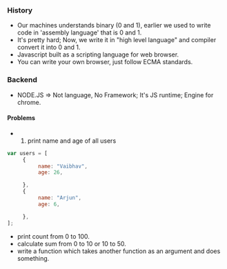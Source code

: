 ### History
- Our machines understands binary (0 and 1), earlier we used to write code in 'assembly language' that is 0 and 1.
- It's pretty hard; Now, we write it in "high level language" and compiler convert it into 0 and 1.
- Javascript built as a scripting language for web browser.
- You can write your own browser, just follow ECMA standards.

### Backend
- NODE.JS => Not language, No Framework; It's JS runtime; Engine for chrome.

#### Problems
- 1. print name and age of all users
```js
var users = [
     {
          name: "Vaibhav",
          age: 26,

     },
     {
          name: "Arjun",
          age: 6,

     },
];
```
- print count from 0 to 100.
- calculate sum from 0 to 10 or 10 to 50.
- write a function which takes another function as an argument and does something.
